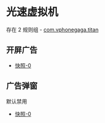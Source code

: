 # 光速虚拟机

存在 2 规则组 - [com.vphonegaga.titan](/src/apps/com.vphonegaga.titan.ts)

## 开屏广告

- [快照-0](https://i.gkd.li/import/13296354)

## 广告弹窗

默认禁用

- [快照-0](https://i.gkd.li/import/13292911)
